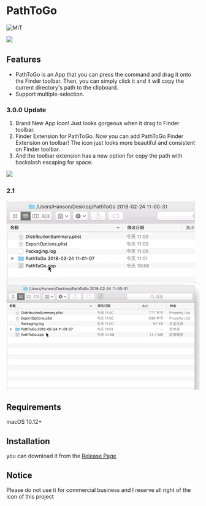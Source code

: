 # PathToGo

![MIT](https://img.shields.io/github/license/mashape/apistatus.svg)

![](https://cdn.jsdelivr.net/gh/HansonStudio/PathToGo/AppIcon.png)


## Features
- PathToGo is an App that you can press the command and drag it onto the Finder toolbar. Then, you can simply click it and it will copy the current directory's path to the clipboard.
- Support multiple-selection.

### 3.0.0 Update

1. Brand New App Icon! Just looks gorgeous when it drag to Finder toolbar.
2. Finder Extension for PathToGo. Now you can add PathToGo Finder Extension on toolbar! The icon just looks more beautiful and consistent on Finder toolbar. 
3. And the toolbar extension has a new option for copy the path with backslash escaping for space.

![](https://cdn.jsdelivr.net/gh/HansonStudio/PathToGo/pathToGo3.gif)

### 2.1 

![](https://raw.githubusercontent.com/HansonStudio/PathToGo/master/screenshot.gif)
![](https://raw.githubusercontent.com/HansonStudio/PathToGo/master/multiselect.gif)



## Requirements

macOS 10.12+

## Installation

you can download it from the [Release Page](https://github.com/HansonStudio/PathToGo/releases)

## Notice

Please do not use it for commercial business and I reserve all right of  the icon of this project
